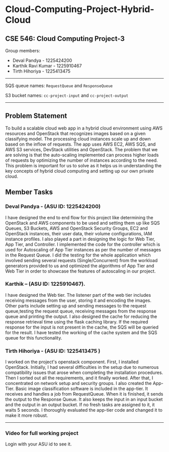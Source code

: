 # Cloud-Computing-Project-Hybrid-Cloud
## CSE 546: Cloud Computing Project-3


Group members:
 - Deval Pandya - 1225424200
 - Karthik Ravi Kumar - 1225910467
 - Tirth Hihoriya - 1225413475 
 

<hr>

SQS queue names: `RequestQueue` and `ResponseQueue`

S3 bucket names: `cc-project-input` and `cc-project-output`

<hr>

## Problem Statement
To build a scalable cloud web app in a hybrid cloud environment using AWS resources and OpenStack that recognizes images based on a given classifying model. The processing cloud instances scale up and down based on the inflow of requests. The app uses  AWS EC2, AWS SQS, and AWS S3 services, DevStack utilities and OpenStack. The problem that we are solving is that the auto-scaling implemented can process higher loads of requests by optimizing the number of instances according to the need. This problem is important for us to solve as it helps us in understanding the key concepts of hybrid cloud computing and setting up our own private cloud.


## Member Tasks
### Deval Pandya - (ASU ID: 1225424200)
I have designed the end to end flow for this project like determining the OpenStack and AWS components to be used and setting them up like SQS Queues, S3 Buckets, AWS and OpenStack Security Groups, EC2 and OpenStack instances, their user data, their volume configurations, IAM instance profiles. I also played a part in designing the logic for Web Tier, App Tier, and Controller. I implemented the code for the controller which is used for Autoscaling of App Tier instances as per the number of messages in the Request Queue. I did the testing for the whole application which involved sending several requests (Single/Concurrent) from the workload generators provided to us and optimized the algorithms of App Tier and Web Tier in order to showcase the features of autoscaling in our project.



### Karthik – (ASU ID: 1225910467).
I have designed the Web tier. The listener part of the web tier includes receiving messages from the user, storing it and encoding the images. Other parts include setting up and sending messages to the request queue,testing the request queue, receiving messages from the response queue and printing the output. I also designed the cache for reducing the response retrieval time using the flask caching library. If the required response for the input is not present in the cache, the SQS will be queried for the result. I have tested the working of the cache system and the SQS queue for this functionality.



### Tirth Hihoriya  -  (ASU ID: 1225413475 )
I worked on the project's openstack component. First, I installed OpenStack. Initially, I had several difficulties in the setup due to numerous compatibility issues that arose when completing the installation procedures. Then I sorted out all the requirements, and it finally worked. After that, I concentrated on network setup and security groups.  I also created the App-Tier. Basic image classification software is included in the app-tier. It receives and handles a job from RequestQueue. When it is finished, it sends the output to the Response Queue. It also keeps the input in an input bucket and the output in an output bucket. If no fresh tasks are assigned to it, it waits 5 seconds. I thoroughly evaluated the app-tier code and changed it to make it more robust.
 
 <hr>
 
### Video for full working project

Login with your ASU id to see it.
